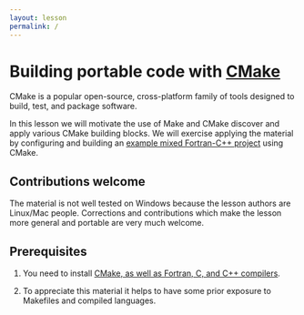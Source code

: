 ```yaml
---
layout: lesson
permalink: /
---
```


# Building portable code with [CMake](https://cmake.org)

CMake is a popular open-source, cross-platform family of tools designed to
build, test, and package software.

In this lesson we will motivate the use of Make and CMake discover and apply
various CMake building blocks. We will exercise applying the material by
configuring and building an
[example mixed Fortran-C++ project](https://github.com/bast/fizz-buzz)
using CMake.


## Contributions welcome

The material is not well tested on Windows because the lesson authors are
Linux/Mac people. Corrections and contributions which make the lesson more
general and portable are very much welcome.


## Prerequisites

1. You need to install [CMake, as well as Fortran, C, and C++ compilers](https://coderefinery.github.io/installation/).

2. To appreciate this material it helps to have some prior exposure to
   Makefiles and compiled languages.
